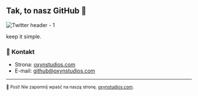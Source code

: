 ## Tak, to nasz GitHub 👋

![Twitter header - 1](https://github.com/oxynstudios/.github/assets/34755589/9deeb5f9-d525-4f85-a235-9ef74fd74923)

keep it simple.

### 💌 Kontakt

- Strona: [oxynstudios.com][site]
- E-mail: github@oxynstudios.com

---

<sub>🤫 Psst! Nie zapomnij wpaść na naszą stronę. [oxynstudios.com](https://oxynstudios.com/).</sub>

[site]: https://oxynstudios.com/
